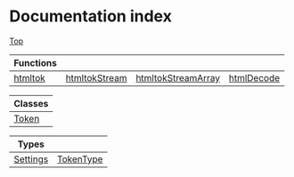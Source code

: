 # Documentation index

[Top](../README.md)



| Functions                             |                                                   |                                                             |                                             |
| ------------------------------------- | ------------------------------------------------- | ----------------------------------------------------------- | ------------------------------------------- |
| [htmltok](function.htmltok/README.md) | [htmltokStream](function.htmltokStream/README.md) | [htmltokStreamArray](function.htmltokStreamArray/README.md) | [htmlDecode](function.htmlDecode/README.md) |


| Classes                        |
| ------------------------------ |
| [Token](class.Token/README.md) |


| Types                                    |                                       |
| ---------------------------------------- | ------------------------------------- |
| [Settings](interface.Settings/README.md) | [TokenType](enum.TokenType/README.md) |
